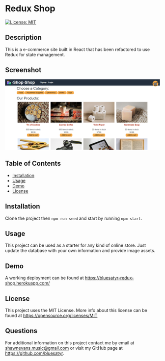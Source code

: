 # Redux Shop

[![License: MIT](https://img.shields.io/badge/License-MIT-yellow.svg)](https://opensource.org/licenses/MIT)

## Description

This is a e-commerce site built in React that has been refactored to use Redux for state management.

## Screenshot

![Final site](./screenshot.png)

## Table of Contents

- [Installation](#installation)
- [Usage](#usage)
- [Demo](#demo)
- [License](#license)

## Installation

Clone the project then `npm run seed` and start by running `npm start`.

## Usage

This project can be used as a starter for any kind of online store. Just update the database with your own information and provide image assets.

## Demo

A working deployment can be found at https://bluesatyr-redux-shop.herokuapp.com/

## License

This project uses the MIT License. More info about this license can be found at https://opensource.org/licenses/MIT

## Questions

For additional information on this project contact me by email at shawnevans.music@gmail.com or visit my GitHub page at https://github.com/bluesatyr.
